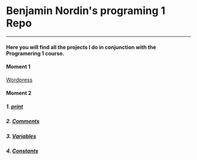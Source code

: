 #  Benjamin Nordin's programing 1 Repo #

***

#### Here you will find all the projects I do in conjunction with the Programering 1 course. ####

#### Moment 1 ####

[Wordpress](https://wp.benjaminnordin.se/)

#### Moment 2 ####
##### 1. [print](./moment2/print/code.md) #####
##### 2. [Comments](./moment2/comments/code.md) #####
##### 3. [Variables](./moment2/variables/code.md) #####
##### 4. [Constants](./moment2/constants/code.md) #####
